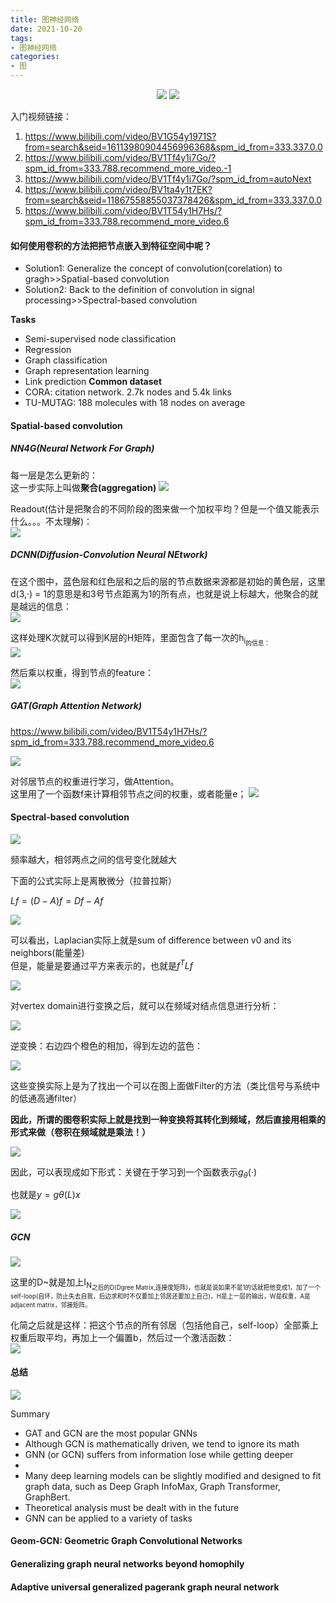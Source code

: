```yaml
---
title: 图神经网络
date: 2021-10-20 
tags:
- 图神经网络
categories:
- 图
---
```


<p align='center'>
<a href="https://github.com/satoshiSchubert" target="_blank"><img src="https://img.shields.io/badge/Github-@SatoshiNg-f3e1e1.svg?style=flat-square&logo=GitHub"></a>
<img src='https://img.shields.io/badge/style-Chinese-c45a65.svg?style=flat-square' />

入门视频链接：
1. https://www.bilibili.com/video/BV1G54y1971S?from=search&seid=16113980904456996368&spm_id_from=333.337.0.0
2. https://www.bilibili.com/video/BV1Tf4y1i7Go/?spm_id_from=333.788.recommend_more_video.-1
3. https://www.bilibili.com/video/BV1Tf4y1i7Go/?spm_id_from=autoNext
4. https://www.bilibili.com/video/BV1ta4y1t7EK?from=search&seid=11867558855037378426&spm_id_from=333.337.0.0
5. https://www.bilibili.com/video/BV1T54y1H7Hs/?spm_id_from=333.788.recommend_more_video.6

#### 如何使用卷积的方法把把节点嵌入到特征空间中呢？
- Solution1: Generalize the concept of convolution(corelation) to gragh>>Spatial-based convolution
- Solution2: Back to the definition of convolution in signal processing>>Spectral-based convolution

**Tasks**
- Semi-supervised node classification
- Regression
- Graph classification
- Graph representation learning
- Link prediction
**Common dataset**
- CORA: citation network. 2.7k nodes and 5.4k links
- TU-MUTAG: 188 molecules with 18 nodes on average

#### Spatial-based convolution

##### **NN4G(Neural Network For Graph)**<br>
每一层是怎么更新的：<br>
这一步实际上叫做**聚合(aggregation)**
![](../../pics/tw_gnn1.png)<br>

Readout(估计是把聚合的不同阶段的图来做一个加权平均？但是一个值又能表示什么。。。不太理解)：<br>
![](../../pics/tw_gnn2.png)<br>

##### **DCNN(Diffusion-Convolution Neural NEtwork)**
在这个图中，蓝色层和红色层和之后的层的节点数据来源都是初始的黄色层，这里d(3,·) = 1的意思是和3号节点距离为1的所有点，也就是说上标越大，他聚合的就是越远的信息：<br>
![](../../pics/tw_gnn3.png)<br>

这样处理K次就可以得到K层的H矩阵，里面包含了每一次的h<sub>i<sub>的信息：<br>
![](../../pics/tw_gnn4.png)<br>

然后乘以权重，得到节点的feature：<br>
![](../../pics/tw_gnn5.png)<br>

##### GAT(Graph Attention Network)
https://www.bilibili.com/video/BV1T54y1H7Hs/?spm_id_from=333.788.recommend_more_video.6

![](../../pics/tw_gnn18.png)

对邻居节点的权重进行学习，做Attention。<br>
这里用了一个函数f来计算相邻节点之间的权重，或者能量e；
![](../../pics/tw_gnn6.png)<br>

#### Spectral-based convolution

![](../../pics/tw_gnn7.png)

频率越大，相邻两点之间的信号变化就越大

下面的公式实际上是离散微分（拉普拉斯）

$Lf = (D-A)f = Df-Af$

![](../../pics/tw_gnn8.png)

可以看出，Laplacian实际上就是sum of difference between v0 and its neighbors(能量差)<br>
但是，能量是要通过平方来表示的，也就是$f^TLf$

![](../../pics/tw_gnn9.png)

对vertex domain进行变换之后，就可以在频域对结点信息进行分析：<br>

![](../../pics/tw_gnn10.png)

逆变换：右边四个橙色的相加，得到左边的蓝色：<br>

![](../../pics/tw_gnn11.png)

这些变换实际上是为了找出一个可以在图上面做Filter的方法（类比信号与系统中的低通高通filter）

**因此，所谓的图卷积实际上就是找到一种变换将其转化到频域，然后直接用相乘的形式来做（卷积在频域就是乘法！）**

![](../../pics/tw_gnn12.png)

因此，可以表现成如下形式：关键在于学习到一个函数表示$g_{\theta}(·)$<br>

也就是$y=g{\theta}(L)x$

![](../../pics/tw_gnn13.png)

##### GCN

![](../../pics/tw_gnn14.png)

这里的D~就是加上I<sub>N<sub>之后的D(Dgree Matrix,连接度矩阵)，也就是说如果不是1的话就把他变成1，加了一个self-loop(自环，防止失去自我，后边求和时不仅要加上邻居还要加上自己)，H是上一层的输出，W是权重，A是adjacent matrix，邻接矩阵。

化简之后就是这样：把这个节点的所有邻居（包括他自己，self-loop）全部乘上权重后取平均，再加上一个偏置b，然后过一个激活函数：<br>
![](../../pics/tw_gnn15.png)

#### 总结
![](../../pics/tw_gnn16.png)

Summary
- GAT and GCN are the most popular GNNs
- Although GCN is mathematically driven, we tend to ignore its math
- GNN (or GCN) suffers from information lose while getting deeper
-
- Many deep learning models can be slightly modified and designed to fit graph data, such as Deep Graph InfoMax, Graph Transformer, GraphBert.
- Theoretical analysis must be dealt with in the future
- GNN can be applied to a variety of tasks

#### Geom-GCN: Geometric Graph Convolutional Networks

#### Generalizing graph neural networks beyond homophily

#### Adaptive universal generalized pagerank graph neural network











